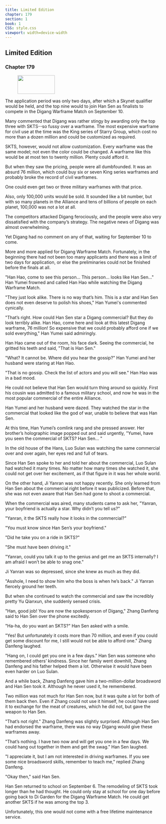 ```yaml
---
title: Limited Edition
chapter: 179
section: 1
book: 1
CSS: style.css
viewport: width=device-width
---
```


## Limited Edition

### Chapter 179

<figure>
	<img src="../Images/gem.gif" alt="" id="gem" width="120" height="60" />
</figure>

The application period was only two days, after which a Skynet qualifier would be held, and the top nine would to join Han Sen as finalists to compete in the Digang Warframe Match on September 10.

Many commented that Digang was rather stingy by awarding only the top three with SKTS--so fussy over a warframe. The most expensive warframe for civil use at the time was the King series of Starry Group, which cost no more than a dozen million and could be customized as required.

SKTS, however, would not allow customization. Every warframe was the same model; not even the color could be changed. A warframe like this would be at most ten to twenty million. Plenty could afford it.

But when they saw the pricing, people were all dumbfounded. It was an absurd 76 million, which could buy six or seven King series warframes and probably broke the record of civil warframes.

One could even get two or three military warframes with that price.

Also, only 100,000 units would be sold. It sounded like a bit number, but with so many planets in the Alliance and tens of billions of people on each planet, 100,000 was not a lot at all.

The competitors attacked Digang ferociously, and the people were also very dissatisfied with the company’s strategy. The negative news of Digang was almost overwhelming.

Yet Digang had no comment on any of that, waiting for September 10 to come.

More and more applied for Digang Warframe Match. Fortunately, in the beginning there had not been too many applicants and there was a limit of two days for application, or else the preliminaries could not be finished before the finals at all.

"Han Hao, come to see this person... This person... looks like Han Sen..." Han Yumei frowned and called Han Hao while watching the Digang Warframe Match.

"They just look alike. There is no way that’s him. This is a star and Han Sen does not even deserve to polish his shoes," Han Yumei's commented cynically.

"That’s right. How could Han Sen star a Digang commercial? But they do look terribly alike. Han Hao, come here and look at this latest Digang warframe, 76 million! So expensive that we could probably afford one if we sold everything," Han Yumei said admiringly.

Han Hao came out of the room, his face dark. Seeing the commercial, he gritted his teeth and said, "That is Han Sen."

"What? It cannot be. Where did you hear the gossip?" Han Yumei and her husband were staring at Han Hao.

"That is no gossip. Check the list of actors and you will see." Han Hao was in a bad mood.

He could not believe that Han Sen would turn thing around so quickly. First his cousin was admitted to a famous military school, and now he was in the most popular commercial of the entire Alliance.

Han Yumei and her husband were dazed. They watched the star in the commercial that looked like the god of war, unable to believe that was Han Sen.

At this time, Han Yumei’s comlink rang and she pressed answer. Her brother’s holographic image popped out and said urgently, "Yumei, have you seen the commercial of SKTS? Han Sen... "

In the old house of the Hans, Luo Sulan was watching the same commercial over and over again, her eyes red and full of tears.

Since Han Sen spoke to her and told her about the commercial, Luo Sulan had watched it many times. No matter how many times she watched it, she could not get over her excitement, as if that figure in it was her whole world.

On the other hand, Ji Yanran was not happy recently. She only learned from Han Sen about the commercial right before it was publicized. Before that, she was not even aware that Han Sen had gone to shoot a commercial.

When the commercial was aired, many students came to ask her, "Yanran, your boyfriend is actually a star. Why didn’t you tell us?"

"Yanran, it the SKTS really how it looks in the commercial?"

"You must know since Han Sen’s your boyfriend."

"Did he take you on a ride in SKTS?"

"She must have been driving it."

"Yanran, could you talk it up to the genius and get me an SKTS internally? I am afraid I won’t be able to snag one."

Ji Yanran was so depressed, since she knew as much as they did.

"Asshole, I need to show him who the boss is when he’s back." Ji Yanran fiercely ground her teeth.

But when she continued to watch the commercial and saw the incredibly pretty Yu Qianxun, she suddenly sensed crisis.

"Han, good job! You are now the spokesperson of Digang," Zhang Danfeng said to Han Sen over the phone excitedly.

"Ha-ha, do you want an SKTS?" Han Sen asked with a smile.

"Yes! But unfortunately it costs more than 70 million, and even if you could get some discount for me, I still would not be able to afford one." Zhang Danfeng laughed.

"Hang on, I could get you one in a few days." Han Sen was someone who remembered others’ kindness. Since her family went downhill, Zhang Danfeng and his father helped them a lot. Otherwise it would have been even harder on Luo Sulan.

And a while back, Zhang Danfeng gave him a two-million-dollar broadsword and Han Sen took it. Although he never used it, he remembered.

Two million was not much for Han Sen now, but it was quite a lot for both of them back then. Even if Zhang could not use it himself, he could have used it to exchange for the meat of creatures, which he did not, but gave the weapon to Han Sen.

"That’s not right." Zhang Danfeng was slightly surprised. Although Han Sen had endorsed the warframe, there was no way Digang would give these warframes away.

"That’s nothing. I have two now and will get you one in a few days. We could hang out together in them and get the swag." Han Sen laughed.

"I appreciate it, but I am not interested in driving warframes. If you see some nice broadsword skills, remember to teach me," replied Zhang Danfeng.

"Okay then," said Han Sen.

Han Sen returned to school on September 6. The remodeling of SKTS took longer than he had thought. He could only stay at school for one day before going back to Di Garden for the Digang Warframe Match. He could get another SKTS if he was among the top 3.

Unfortunately, this one would not come with a free lifetime maintenance service.